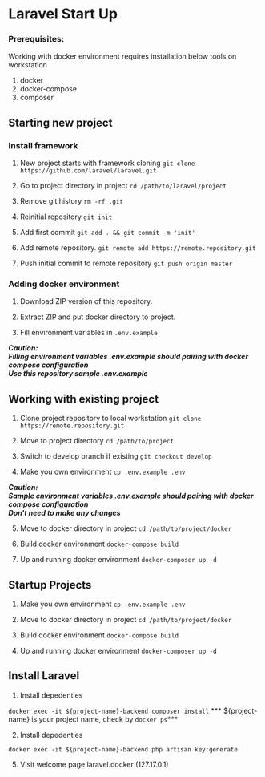 # Laravel Start Up

### Prerequisites:

Working with docker environment requires installation below tools on workstation 
1. docker
2. docker-compose
3. composer

## Starting new project

### Install framework

1. New project starts with framework cloning
`git clone https://github.com/laravel/laravel.git`

2. Go to project directory in project 
`cd /path/to/laravel/project`

2. Remove git history
`rm -rf .git`

3. Reinitial repository
`git init`

4. Add first commit
`git add . && git commit -m 'init'` 

5. Add remote repository.
`git remote add https://remote.repository.git`

6. Push initial commit to remote repository
`git push origin master`

### Adding docker environment

1. Download ZIP version of this repository.

2. Extract ZIP and put docker directory to project.

3. Fill  environment variables in `.env.example`

***Caution:\
Filling environment variables .env.example should pairing with docker compose configuration\
Use this repository sample .env.example***

## Working with existing project

1. Clone project repository to local workstation
`git clone https://remote.repository.git`

2. Move to project directory
`cd /path/to/project` 

3. Switch to develop branch if existing
`git checkout develop` 

4.  Make you own environment 
`cp .env.example .env`

***Caution:\
Sample environment variables .env.example should pairing with docker compose configuration\
Don't need to make any changes***  

5. Move to docker directory in project
`cd /path/to/project/docker`  

6.  Build docker environment
`docker-compose build`

7. Up and running docker environment
`docker-composer up -d`


## Startup Projects

1.  Make you own environment 
`cp .env.example .env`

2. Move to docker directory in project
`cd /path/to/project/docker`  

3.  Build docker environment
`docker-compose build`

4. Up and running docker environment
`docker-composer up -d`


## Install Laravel


1. Install depedenties
 
`docker exec -it ${project-name}-backend composer install`
*** ${project-name} is your project name, check by `docker ps`***

2. Install depedenties
 
`docker exec -it ${project-name}-backend php artisan key:generate`

5. Visit welcome page laravel.docker (127.17.0.1) 
